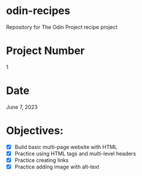 # odin-recipes
Repository for The Odin Project recipe project

# Project Number
1

# Date
June 7, 2023

# Objectives:
- [x] Build basic multi-page website with HTML
- [x] Practice using HTML tags and multi-level headers
- [x] Practice creating links
- [x] Practice adding image with alt-text
